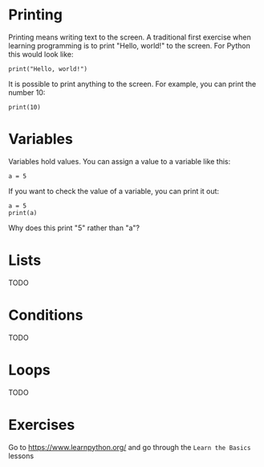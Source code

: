 # Printing
Printing means writing text to the screen. A traditional first exercise when learning programming is to print "Hello, world!" to the screen. For Python this would look like:
```
print("Hello, world!")
```

It is possible to print anything to the screen. For example, you can print the number 10:
```
print(10)
```

# Variables
Variables hold values. You can assign a value to a variable like this:
```
a = 5
```

If you want to check the value of a variable, you can print it out:
```
a = 5
print(a)
```

Why does this print "5" rather than "a"? 

# Lists
TODO

# Conditions
TODO

# Loops
TODO

# Exercises
Go to https://www.learnpython.org/ and go through the `Learn the Basics` lessons